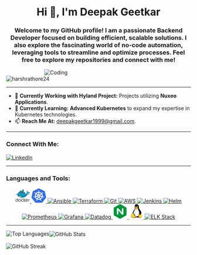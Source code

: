 <h1 align="center">Hi 👋, I'm Deepak Geetkar</h1>
<h3 align="center">Welcome to my GitHub profile! I am a passionate Backend Developer focused on building efficient, scalable solutions. I also explore the fascinating world of no-code automation, leveraging tools to streamline and optimize processes. Feel free to explore my repositories and connect with me!</h3>

<img align="right" alt="Coding" width="400" src="https://media.tenor.com/rePDfDWO3XoAAAAd/hacking.gif">

<p align="left">
  <img src="https://komarev.com/ghpvc/?username=harshrathore24&label=Profile%20views&color=0e75b6&style=flat" alt="harshrathore24" />
</p>

---

- 🔭 **Currently Working with Hyland Project:** Projects utilizing **Nuxeo Applications**.  
- 🌱 **Currently Learning:** **Advanced Kubernetes** to expand my expertise in Kubernetes technologies.  
- 📫 **Reach Me At:** [deepakgeetkar1999@gmail.com](mailto:deepakgeetkar1999@gmail.com).  

---

<h3 align="left">Connect With Me:</h3>
<p align="left">
  <a href="[https://www.linkedin.com/in/harsh-rathore-a07534211/](https://www.linkedin.com/in/deepak-geetkar/)" target="_blank">
    <img align="center" src="https://raw.githubusercontent.com/rahuldkjain/github-profile-readme-generator/master/src/images/icons/Social/linked-in-alt.svg" alt="LinkedIn" height="30" width="40" />
  </a>
</p>

---

<h3 align="left">Languages and Tools:</h3>
<p align="left">
<div align="center">
  <a href="https://www.docker.com/" target="_blank">
    <img src="https://raw.githubusercontent.com/devicons/devicon/master/icons/docker/docker-original-wordmark.svg" alt="Docker" width="40" height="40"/>
  </a>
  <a href="https://kubernetes.io/" target="_blank">
    <img src="https://raw.githubusercontent.com/devicons/devicon/master/icons/kubernetes/kubernetes-plain.svg" alt="Kubernetes" width="40" height="40"/>
  </a>
  <a href="https://www.ansible.com/" target="_blank">
    <img src="https://www.vectorlogo.zone/logos/ansible/ansible-icon.svg" alt="Ansible" width="40" height="40"/>
  </a>
  <a href="https://www.terraform.io/" target="_blank">
    <img src="https://www.vectorlogo.zone/logos/terraformio/terraformio-icon.svg" alt="Terraform" width="40" height="40"/>
  </a>
  <a href="https://git-scm.com/" target="_blank">
    <img src="https://www.vectorlogo.zone/logos/git-scm/git-scm-icon.svg" alt="Git" width="40" height="40"/>
  </a>
  <a href="https://aws.amazon.com/" target="_blank">
    <img src="https://www.vectorlogo.zone/logos/amazon_aws/amazon_aws-icon.svg" alt="AWS" width="40" height="40"/>
  </a>
  <a href="https://www.jenkins.io/" target="_blank">
    <img src="https://www.vectorlogo.zone/logos/jenkins/jenkins-icon.svg" alt="Jenkins" width="40" height="40"/>
  </a>
  <a href="https://helm.sh/" target="_blank">
    <img src="https://www.vectorlogo.zone/logos/helmsh/helmsh-icon.svg" alt="Helm" width="40" height="40"/>
  </a>
  <a href="https://prometheus.io/" target="_blank">
    <img src="https://www.vectorlogo.zone/logos/prometheusio/prometheusio-icon.svg" alt="Prometheus" width="40" height="40"/>
  </a>
  <a href="https://grafana.com/" target="_blank">
    <img src="https://www.vectorlogo.zone/logos/grafana/grafana-icon.svg" alt="Grafana" width="40" height="40"/>
  </a>
  <a href="https://datadoghq.com/" target="_blank">
    <img src="https://www.vectorlogo.zone/logos/datadoghq/datadoghq-icon.svg" alt="Datadog" width="40" height="40"/>
  </a>
  <a href="https://www.nginx.com/" target="_blank">
    <img src="https://raw.githubusercontent.com/devicons/devicon/master/icons/nginx/nginx-original.svg" alt="NGINX" width="40" height="40"/>
  </a>
  <a href="https://www.linux.org/" target="_blank">
    <img src="https://raw.githubusercontent.com/devicons/devicon/master/icons/linux/linux-original.svg" alt="Linux" width="40" height="40"/>
  </a>
  <a href="https://www.elastic.co/elk-stack" target="_blank">
    <img src="https://www.vectorlogo.zone/logos/elastic/elastic-icon.svg" alt="ELK Stack" width="40" height="40"/>
  </a>
</div>
</p>

---

<p>
  <img align="left" src="https://github-readme-stats.vercel.app/api/top-langs?username=harshrathore24&show_icons=true&locale=en&layout=compact" alt="Top Languages" />
</p>

<p>
  <img align="center" src="https://github-readme-stats.vercel.app/api?username=harshrathore24&show_icons=true&locale=en" alt="GitHub Stats" />
</p>

<p>
  <img align="center" src="https://github-readme-streak-stats.herokuapp.com/?user=harshrathore24&" alt="GitHub Streak" />
</p>
